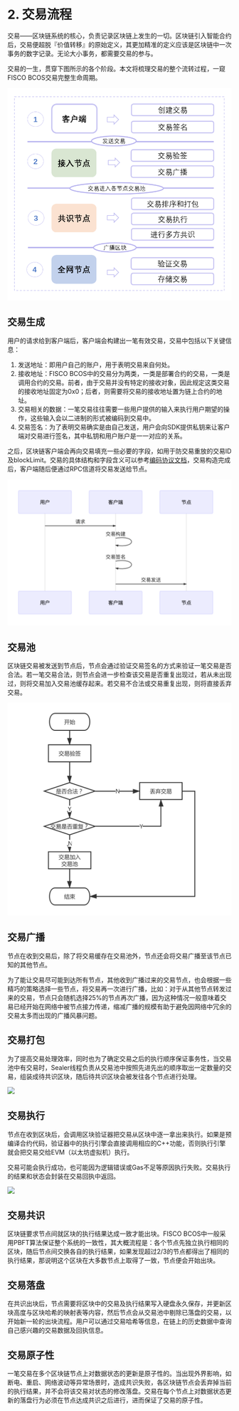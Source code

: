 # 2. 交易流程

交易——区块链系统的核心，负责记录区块链上发生的一切。区块链引入智能合约后，交易便超脱『价值转移』的原始定义，其更加精准的定义应该是区块链中一次事务的数字记录。无论大小事务，都需要交易的参与。

交易的一生，贯穿下图所示的各个阶段。本文将梳理交易的整个流转过程，一窥FISCO BCOS交易完整生命周期。

![](../../images/design/transaction_lifetime/IMG_5188.PNG)
## 交易生成

用户的请求给到客户端后，客户端会构建出一笔有效交易，交易中包括以下关键信息：

1. 发送地址：即用户自己的账户，用于表明交易来自何处。
2. 接收地址：FISCO BCOS中的交易分为两类，一类是部署合约的交易，一类是调用合约的交易。前者，由于交易并没有特定的接收对象，因此规定这类交易的接收地址固定为0x0；后者，则需要将交易的接收地址置为链上合约的地址。
3. 交易相关的数据：一笔交易往往需要一些用户提供的输入来执行用户期望的操作，这些输入会以二进制的形式被编码到交易中。
4. 交易签名：为了表明交易确实是由自己发送，用户会向SDK提供私钥来让客户端对交易进行签名，其中私钥和用户账户是一一对应的关系。

之后，区块链客户端会再向交易填充一些必要的字段，如用于防交易重放的交易ID及blockLimit。交易的具体结构和字段含义可以参考[编码协议文档](./protocol_description.md)，交易构造完成后，客户端随后便通过RPC信道将交易发送给节点。

![](../../images/design/transaction_lifetime/IMG_5189.PNG)

## 交易池

区块链交易被发送到节点后，节点会通过验证交易签名的方式来验证一笔交易是否合法。若一笔交易合法，则节点会进一步检查该交易是否重复出现过，若从未出现过，则将交易加入交易池缓存起来。若交易不合法或交易重复出现，则将直接丢弃交易。

![](../../images/design/transaction_lifetime/IMG_5190.PNG)

## 交易广播

节点在收到交易后，除了将交易缓存在交易池外，节点还会将交易广播至该节点已知的其他节点。

为了能让交易尽可能到达所有节点，其他收到广播过来的交易节点，也会根据一些精巧的策略选择一些节点，将交易再一次进行广播，比如：对于从其他节点转发过来的交易，节点只会随机选择25%的节点再次广播，因为这种情况一般意味着交易已经开始在网络中被节点接力传递，缩减广播的规模有助于避免因网络中冗余的交易太多而出现的广播风暴问题。

## 交易打包

为了提高交易处理效率，同时也为了确定交易之后的执行顺序保证事务性，当交易池中有交易时，Sealer线程负责从交易池中按照先进先出的顺序取出一定数量的交易，组装成待共识区块，随后待共识区块会被发往各个节点进行处理。

![](../../images/design/transaction_lifetime/IMG_5191.PNG)

## 交易执行

节点在收到区块后，会调用区块验证器把交易从区块中逐一拿出来执行。如果是预编译合约代码，验证器中的执行引擎会直接调用相应的C++功能，否则执行引擎就会把交易交给EVM（以太坊虚拟机）执行。

交易可能会执行成功，也可能因为逻辑错误或Gas不足等原因执行失败。交易执行的结果和状态会封装在交易回执中返回。

![](../../images/design/transaction_lifetime/IMG_5192.PNG)

## 交易共识

区块链要求节点间就区块的执行结果达成一致才能出块。FISCO BCOS中一般采用PBFT算法保证整个系统的一致性，其大概流程是：各个节点先独立执行相同的区块，随后节点间交换各自的执行结果，如果发现超过2/3的节点都得出了相同的执行结果，那说明这个区块在大多数节点上取得了一致，节点便会开始出块。

## 交易落盘

在共识出块后，节点需要将区块中的交易及执行结果写入硬盘永久保存，并更新区块高度与区块哈希的映射表等内容，然后节点会从交易池中剔除已落盘的交易，以开始新一轮的出块流程。用户可以通过交易哈希等信息，在链上的历史数据中查询自己感兴趣的交易数据及回执信息。

## 交易原子性

一笔交易在多个区块链节点上对数据状态的更新是原子性的。当出现外界影响，如断电、重启、网络波动等异常场景时，造成共识失败，各区块链节点会丢弃掉当前的执行结果，并不会将该交易对状态的修改落盘。交易在每个节点上对数据状态更新的落盘行为必须在节点达成共识之后进行，进而保证了交易的原子性。
